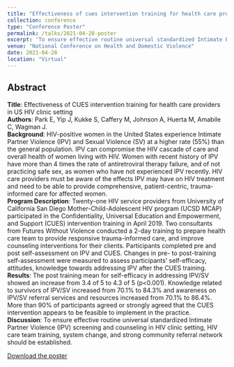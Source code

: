 ```yaml
---
title: "Effectiveness of cues intervention training for health care providers in US HIV clinic setting. National Conference on Health and Domestic Violence"
collection: conference
type: "Conference Poster"
permalink: /talks/2021-04-28-poster
excerpt: 'To ensure effective routine universal standardized Intimate Partner Violence (IPV) screening and counseling in HIV clinic setting, HIV care team training, system change, and strong community referral network should be established.'
venue: "National Conference on Health and Domestic Violence"
date: 2021-04-28
location: "Virtual"
---
```



Abstract
-----
**Title**: Effectiveness of CUES intervention training for health care providers in US HIV clinic setting
<br>**Authors**: Park E, Yip J, Kukke S, Caffery M, Johnson A, Huerta M, Amabile C, Wagman J.
<br>**Background**: HIV-positive women in the United States experience Intimate Partner Violence (IPV) and Sexual Violence (SV) at a higher rate (55%) than the general population. IPV can compromise the HIV cascade of care and overall health of women living with HIV. Women with recent history of IPV have more than 4 times the rate of antiretroviral therapy failure, and of not practicing safe sex, as women who have not experienced IPV recently. HIV care providers must be aware of the effects IPV may have on HIV treatment and need to be able to provide comprehensive, patient-centric, trauma-informed care for affected women. 
<br>**Program Description**: Twenty-one HIV service providers from University of California San Diego Mother-Child-Adolescent HIV program (UCSD MCAP) participated in the Confidentiality, Universal Education and Empowerment, and Support (CUES) intervention training in April 2019. Two consultants from Futures Without Violence conducted a 2-day training to prepare health care team to provide responsive trauma-informed care, and improve counseling interventions for their clients. Participants completed pre and post self-assessment on IPV and CUES. Changes in pre- to post-training self-assessment were measured to assess participants’ self-efficacy, attitudes, knowledge towards addressing IPV after the CUES training. 
<br>**Results**: The post training mean for self-efficacy in addressing IPV/SV showed an increase from 3.4 of 5 to 4.3 of 5 (p<0.001). Knowledge related to survivors of IPV/SV increased from 70.1% to 84.3% and awareness on IPV/SV referral services and resources increased from 70.1% to 86.4%. More than 90% of participants agreed or strongly agreed that the CUES intervention appears to be feasible to implement in the practice. 
<br>**Discussion**: To ensure effective routine universal standardized Intimate Partner Violence (IPV) screening and counseling in HIV clinic setting, HIV care team training, system change, and strong community referral network should be established. 

<a href="https://github.com/eunhee-park/eunhee-park.github.io/blob/ffe6253023fc8038769ea619d74cefb65ab9c4fb/files/Park_CUES_NCHDV2021_final.pdf">Download the poster</a>
